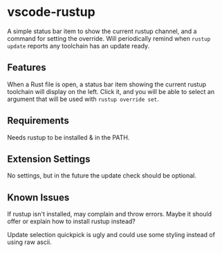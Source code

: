 # vscode-rustup

A simple status bar item to show the current rustup channel, and a command for setting the override. Will periodically remind when `rustup update` reports any toolchain has an update ready. 

## Features

When a Rust file is open, a status bar item showing the current rustup toolchain will display on the left. Click it, and you will be able to select an argument that will be used with `rustup override set`.

## Requirements

Needs rustup to be installed & in the PATH.

## Extension Settings

No settings, but in the future the update check should be optional.

## Known Issues

If rustup isn't installed, may complain and throw errors. Maybe it should offer or explain how to install rustup instead?

Update selection quickpick is ugly and could use some styling instead of using raw ascii.